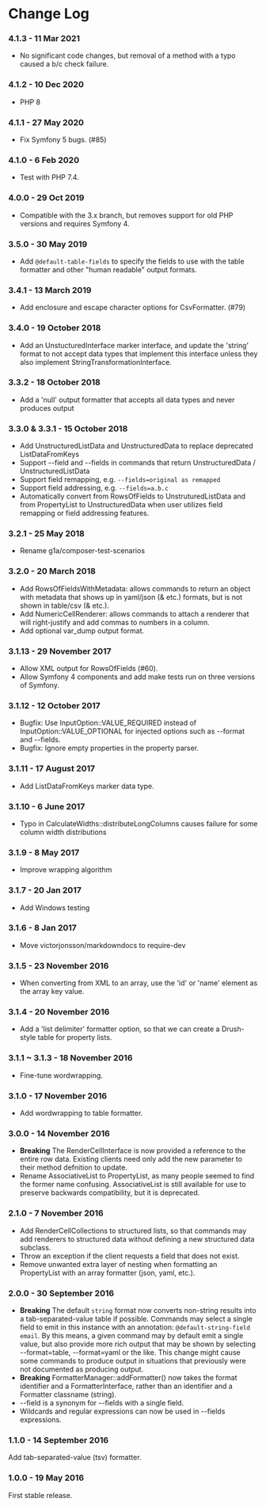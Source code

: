 # Change Log

### 4.1.3 - 11 Mar 2021

- No significant code changes, but removal of a method with a typo caused a b/c check failure.

### 4.1.2 - 10 Dec 2020

- PHP 8

### 4.1.1 - 27 May 2020

- Fix Symfony 5 bugs. (#85)

### 4.1.0 - 6 Feb 2020

- Test with PHP 7.4.

### 4.0.0 - 29 Oct 2019

- Compatible with the 3.x branch, but removes support for old PHP versions and requires Symfony 4.

### 3.5.0 - 30 May 2019

- Add `@default-table-fields` to specify the fields to use with the table formatter and other "human readable" output formats.

### 3.4.1 - 13 March 2019

- Add enclosure and escape character options for CsvFormatter. (#79)

### 3.4.0 - 19 October 2018

- Add an UnstucturedInterface marker interface, and update the 'string' format to not accept data types that implement this interface unless they also implement StringTransformationInterface.

### 3.3.2 - 18 October 2018

- Add a 'null' output formatter that accepts all data types and never produces output

### 3.3.0 & 3.3.1 - 15 October 2018

- Add UnstructuredListData and UnstructuredData to replace deprecated ListDataFromKeys
- Support --field and --fields in commands that return UnstructuredData / UnstructuredListData
- Support field remapping, e.g. `--fields=original as remapped`
- Support field addressing, e.g. `--fields=a.b.c`
- Automatically convert from RowsOfFields to UnstruturedListData and from PropertyList to UnstructuredData when user utilizes field remapping or field addressing features.

### 3.2.1 - 25 May 2018

- Rename g1a/composer-test-scenarios

### 3.2.0 - 20 March 2018

- Add RowsOfFieldsWithMetadata: allows commands to return an object with metadata that shows up in yaml/json (& etc.) formats, but is not shown in table/csv (& etc.).
- Add NumericCellRenderer: allows commands to attach a renderer that will right-justify and add commas to numbers in a column.
- Add optional var_dump output format.

### 3.1.13 - 29 November 2017

- Allow XML output for RowsOfFields (#60).
- Allow Symfony 4 components and add make tests run on three versions of Symfony.

### 3.1.12 - 12 October 2017

- Bugfix: Use InputOption::VALUE_REQUIRED instead of InputOption::VALUE_OPTIONAL
  for injected options such as --format and --fields.
- Bugfix: Ignore empty properties in the property parser.

### 3.1.11 - 17 August 2017

- Add ListDataFromKeys marker data type.

### 3.1.10 - 6 June 2017

- Typo in CalculateWidths::distributeLongColumns causes failure for some column width distributions

### 3.1.9 - 8 May 2017

- Improve wrapping algorithm

### 3.1.7 - 20 Jan 2017

- Add Windows testing

### 3.1.6 - 8 Jan 2017

- Move victorjonsson/markdowndocs to require-dev

### 3.1.5 - 23 November 2016

- When converting from XML to an array, use the 'id' or 'name' element as the array key value.

### 3.1.4 - 20 November 2016

- Add a 'list delimiter' formatter option, so that we can create a Drush-style table for property lists.

### 3.1.1 ~ 3.1.3 - 18 November 2016

- Fine-tune wordwrapping.

### 3.1.0 - 17 November 2016

- Add wordwrapping to table formatter.

### 3.0.0 - 14 November 2016

- **Breaking** The RenderCellInterface is now provided a reference to the entire row data. Existing clients need only add the new parameter to their method defnition to update.
- Rename AssociativeList to PropertyList, as many people seemed to find the former name confusing. AssociativeList is still available for use to preserve backwards compatibility, but it is deprecated.


### 2.1.0 - 7 November 2016

- Add RenderCellCollections to structured lists, so that commands may add renderers to structured data without defining a new structured data subclass.
- Throw an exception if the client requests a field that does not exist.
- Remove unwanted extra layer of nesting when formatting an PropertyList with an array formatter (json, yaml, etc.).


### 2.0.0 - 30 September 2016

- **Breaking** The default `string` format now converts non-string results into a tab-separated-value table if possible.  Commands may select a single field to emit in this instance with an annotation: `@default-string-field email`.  By this means, a given command may by default emit a single value, but also provide more rich output that may be shown by selecting --format=table, --format=yaml or the like.  This change might cause some commands to produce output in situations that previously were not documented as producing output.
- **Breaking** FormatterManager::addFormatter() now takes the format identifier and a FormatterInterface, rather than an identifier and a Formatter classname (string).
- --field is a synonym for --fields with a single field.
- Wildcards and regular expressions can now be used in --fields expressions.


### 1.1.0 - 14 September 2016

Add tab-separated-value (tsv) formatter.


### 1.0.0 - 19 May 2016

First stable release.
